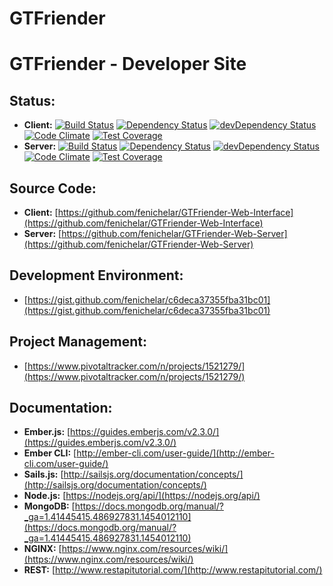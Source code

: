 # GTFriender
# GTFriender - Developer Site

## Status:
- **Client:**
[![Build Status][client-travis-badge]][client-travis-badge-url]
[![Dependency Status][client-david-badge]][client-david-badge-url]
[![devDependency Status][client-david-badge-dev]][client-david-badge-dev-url]
[![Code Climate][client-codeclimate]][client-codeclimate-url]
[![Test Coverage][client-codeclimate-coverage]][client-codeclimate-coverage-url]
- **Server:**
[![Build Status][server-travis-badge]][server-travis-badge-url]
[![Dependency Status][server-david-badge]][server-david-badge-url]
[![devDependency Status][server-david-badge-dev]][server-david-badge-dev-url]
[![Code Climate][server-codeclimate]][server-codeclimate-url]
[![Test Coverage][server-codeclimate-coverage]][server-codeclimate-coverage-url]

## Source Code:
- **Client:** [https://github.com/fenichelar/GTFriender-Web-Interface](https://github.com/fenichelar/GTFriender-Web-Interface)
- **Server:** [https://github.com/fenichelar/GTFriender-Web-Server](https://github.com/fenichelar/GTFriender-Web-Server)

## Development Environment:
- [https://gist.github.com/fenichelar/c6deca37355fba31bc01](https://gist.github.com/fenichelar/c6deca37355fba31bc01)

## Project Management:
- [https://www.pivotaltracker.com/n/projects/1521279/](https://www.pivotaltracker.com/n/projects/1521279/)

## Documentation:
- **Ember.js:** [https://guides.emberjs.com/v2.3.0/](https://guides.emberjs.com/v2.3.0/)
- **Ember CLI:** [http://ember-cli.com/user-guide/](http://ember-cli.com/user-guide/)
- **Sails.js:** [http://sailsjs.org/documentation/concepts/](http://sailsjs.org/documentation/concepts/)
- **Node.js:** [https://nodejs.org/api/](https://nodejs.org/api/)
- **MongoDB:** [https://docs.mongodb.org/manual/?_ga=1.41445415.486927831.1454012110](https://docs.mongodb.org/manual/?_ga=1.41445415.486927831.1454012110)
- **NGINX:** [https://www.nginx.com/resources/wiki/](https://www.nginx.com/resources/wiki/)
- **REST:** [http://www.restapitutorial.com/](http://www.restapitutorial.com/)

[client-travis-badge]: https://travis-ci.org/fenichelar/GTFriender-Web-Interface.svg
[client-travis-badge-url]: https://travis-ci.org/fenichelar/GTFriender-Web-Interface
[client-david-badge]: https://david-dm.org/fenichelar/GTFriender-Web-Interface.svg
[client-david-badge-url]: https://david-dm.org/fenichelar/GTFriender-Web-Interface
[client-david-badge-dev]: https://david-dm.org/fenichelar/GTFriender-Web-Interface/dev-status.svg
[client-david-badge-dev-url]: https://david-dm.org/fenichelar/GTFriender-Web-Interface#info=devDependencies
[client-codeclimate]: https://codeclimate.com/github/fenichelar/GTFriender-Web-Interface/badges/gpa.svg
[client-codeclimate-url]: https://codeclimate.com/github/fenichelar/GTFriender-Web-Interface
[client-codeclimate-coverage]: https://codeclimate.com/github/fenichelar/GTFriender-Web-Interface/badges/coverage.svg
[client-codeclimate-coverage-url]: https://codeclimate.com/github/fenichelar/GTFriender-Web-Interface/coverage

[server-travis-badge]: https://travis-ci.org/fenichelar/GTFriender-Web-Server.svg
[server-travis-badge-url]: https://travis-ci.org/fenichelar/GTFriender-Web-Server
[server-david-badge]: https://david-dm.org/fenichelar/GTFriender-Web-Server.svg
[server-david-badge-url]: https://david-dm.org/fenichelar/GTFriender-Web-Server
[server-david-badge-dev]: https://david-dm.org/fenichelar/GTFriender-Web-Server/dev-status.svg
[server-david-badge-dev-url]: https://david-dm.org/fenichelar/GTFriender-Web-Server#info=devDependencies
[server-codeclimate]: https://codeclimate.com/github/fenichelar/GTFriender-Web-Server/badges/gpa.svg
[server-codeclimate-url]: https://codeclimate.com/github/fenichelar/GTFriender-Web-Server
[server-codeclimate-coverage]: https://codeclimate.com/github/fenichelar/GTFriender-Web-Server/badges/coverage.svg
[server-codeclimate-coverage-url]: https://codeclimate.com/github/fenichelar/GTFriender-Web-Server/coverage
